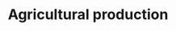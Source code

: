 ---
title: Agricultural production
longTitle: 'Agricultural production'
tags:
- gccommon
usedFor:
- "[[Agri-food industry]]"
---